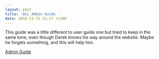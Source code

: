 ```yaml
---
layout: post
title: 'ACL Admin Guide  '
date: 2018-11-15 21:17 +1300
---
```


This guide was a little different to user guide one but tried to keep in the same tone, even though Derek knows his way around the website. Maybe he forgets something, and this will help him.

 <a href="/assets/images/Project2/AdminGuide.pdf"> Admin Guide </a>


